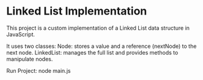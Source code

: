 # Linked List Implementation
This project is a custom implementation of a Linked List data structure in JavaScript. 

It uses two classes:
Node: stores a value and a reference (nextNode) to the next node.
LinkedList: manages the full list and provides methods to manipulate nodes.

Run Project: node main.js

